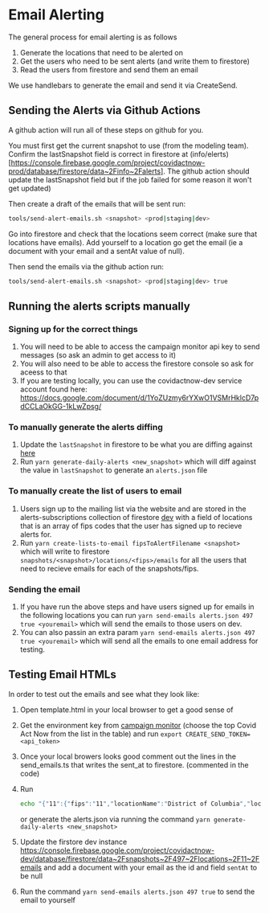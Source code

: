 # Email Alerting

The general process for email alerting is as follows

1. Generate the locations that need to be alerted on
2. Get the users who need to be sent alerts (and write them to firestore)
3. Read the users from firestore and send them an email

We use handlebars to generate the email and send it via CreateSend.

## Sending the Alerts via Github Actions

A github action will run all of these steps on github for you.

You must first get the current snapshot to use (from the modeling team). Confirm the lastSnapshot field is
correct in firestore at (info/elerts)[https://console.firebase.google.com/project/covidactnow-prod/database/firestore/data~2Finfo~2Falerts]. The github action should update the lastSnapshot field but if the job failed for some reason it won't get updated)

Then create a draft of the emails that will be sent run:

```bash
tools/send-alert-emails.sh <snapshot> <prod|staging|dev>
```

Go into firestore and check that the locations seem correct (make sure that locations have emails). Add yourself to a location go get the email (ie a document with your email and a sentAt value of null).

Then send the emails via the github action run:

```bash
tools/send-alert-emails.sh <snapshot> <prod|staging|dev> true
```

## Running the alerts scripts manually

### Signing up for the correct things

1. You will need to be able to access the campaign monitor api key to send messages (so ask an admin to get access to it)
2. You will also need to be able to access the firestore console so ask for aceess to that
3. If you are testing locally, you can use the covidactnow-dev service account found here: https://docs.google.com/document/d/1YoZUzmy6rYXwO1VSMrHklcD7pdCCLaOkGG-1kLwZpsg/

### To manually generate the alerts diffing

1. Update the `lastSnapshot` in firestore to be what you are diffing against [here](https://console.firebase.google.com/project/covidactnow-dev/database/firestore/data~2Finfo~2Falerts)
2. Run `yarn generate-daily-alerts <new_snapshot>` which will diff against the value in `lastSnapshot` to generate an `alerts.json` file

### To manually create the list of users to email

1. Users sign up to the mailing list via the website and are stored in the alerts-subscriptions collection of firestore [dev](https://console.firebase.google.com/project/covidactnow-dev/database/firestore/data~2Falerts-subscriptions) with a field of locations that is an array of fips codes that the user has signed up to recieve alerts for.
2. Run `yarn create-lists-to-email fipsToAlertFilename <snapshot>` which will write to firestore `snapshots/<snapshot>/locations/<fips>/emails` for all the users that need to recieve emails for each of the snapshots/fips.

### Sending the email

1. If you have run the above steps and have users signed up for emails in the following locations you can run `yarn send-emails alerts.json 497 true <youremail>` which will send the emails to those users on dev.
2. You can also passin an extra param `yarn send-emails alerts.json 497 true <youremail>` which will send all the emails to one email address for testing.

## Testing Email HTMLs

In order to test out the emails and see what they look like:

1. Open template.html in your local browser to get a good sense of
2. Get the environment key from [campaign monitor](https://covidactnow.createsend.com/admin/account/apikeys)
   (choose the top Covid Act Now from the list in the table) and run
   `export CREATE_SEND_TOKEN=<api_token>`
3. Once your local browers looks good comment out the lines in
   the send_emails.ts that writes the sent_at to firestore. (commented in the code)
4. Run

   ```bash
   echo "{"11":{"fips":"11","locationName":"District of Columbia","locationURL":"https://covidactnow.org/us/dc/","lastUpdated":"06/26/2020","oldLevel":2,"newLevel":3}" > alerts.json
   ```

   or generate the alerts.json via running the command `yarn generate-daily-alerts <new_snapshot>`

5. Update the firstore dev instance https://console.firebase.google.com/project/covidactnow-dev/database/firestore/data~2Fsnapshots~2F497~2Flocations~2F11~2Femails
   and add a document with your email as the id and field `sentAt` to be null
6. Run the command `yarn send-emails alerts.json 497 true` to send the email to yourself
